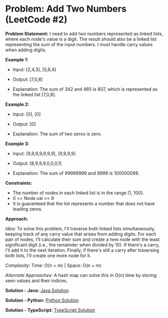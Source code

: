 # Problem: Add Two Numbers (LeetCode #2)

**Problem Statement:**
I need to add two numbers represented as linked lists, where each node's value is a digit. The result should also be a linked list representing the sum of the input numbers. I must handle carry values when adding digits.

**Example 1:**

- Input: [2,4,3], [5,6,4]

- Output: [7,0,8]

- Explanation: The sum of 342 and 465 is 807, which is represented as the linked list [7,0,8].

**Example 2:**

- Input: [0], [0]

- Output: [0]

- Explanation: The sum of two zeros is zero.

**Example 3:**

- Input: [9,9,9,9,9,9,9], [9,9,9,9]

- Output: [8,9,9,9,0,0,0,1]

- Explanation: The sum of 99999999 and 9999 is 100000098.


**Constraints:**
- The number of nodes in each linked list is in the range [1, 100].
- 0 <= Node.val <= 9
- It is guaranteed that the list represents a number that does not have leading zeros.



**Approach:**

*Idea:* To solve this problem, I'll traverse both linked lists simultaneously, keeping track of any carry value that arises from adding digits. For each pair of nodes, I'll calculate their sum and create a new node with the least significant digit (i.e., the remainder when divided by 10). If there's a carry, I'll add it to the next iteration. Finally, if there's still a carry after traversing both lists, I'll create one more node for it.

*Complexity:* Time: O(n + m) | Space: O(n + m)

*Alternate Approaches:* A hash map can solve this in O(n) time by storing seen values and their indices.

**Solution - Java:**
[Java Solution](/problems/2%20-%20Add%20Two%20Numbers/Solution.java)

**Solution - Python:**
[Python Solution](/problems/2%20-%20Add%20Two%20Numbers/Solution.py)

**Solution - TypeScript:**
[TypeScript Solution](/problems/2%20-%20Add%20Two%20Numbers/Solution.ts)


